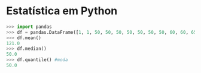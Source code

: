 # Estatística em Python

```python
>>> import pandas
>>> df = pandas.DataFrame([1, 1, 50, 50, 50, 50, 50, 50, 50, 60, 60, 65, 70, 200, 250, 300, 700])
>>> df.mean()
121.0
>>> df.median()
50.0
>>> df.quantile() #moda
50.0
```